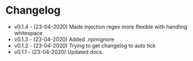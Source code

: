 # Changelog

- v0.1.4 - (23-04-2020) Made injection regex more flexible with handling whitespace
- v0.1.3 - (23-04-2020) Added .npmignore
- v0.1.2 - (23-04-2020) Trying to get changelog to auto tick
- v0.1.1 - (23-04-2020) Updated docs.
